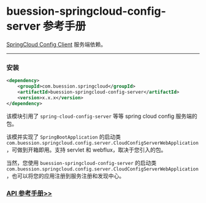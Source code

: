 # buession-springcloud-config-server 参考手册


[SpringCloud Config Client](https://spring.io/projects/spring-cloud-config) 服务端依赖。


---


### 安装

```xml
<dependency>
    <groupId>com.buession.springcloud</groupId>
    <artifactId>buession-springcloud-config-server</artifactId>
    <version>x.x.x</version>
</dependency>
```

该模块引用了 `spring-cloud-config-server` 等等 spring cloud config 服务端的包。

该模并实现了 `SpringBootApplication` 的启动类 `com.buession.springcloud.config.server.CloudConfigServerWebApplication`，可做到开箱即用。支持 servlet 和 webflux，取决于您引入的包。

当然，您使用 `buession-springcloud-config-server` 的启动类 `com.buession.springcloud.config.server.CloudConfigServerWebApplication`，也可以将您的应用注册到服务注册和发现中心。


### [API 参考手册>>](https://javadoc.io/static/com.buession.springcloud/buession-springcloud-config-server/2.3.0/)